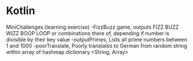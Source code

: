 # Kotlin

MiniChallenges (learning exercise)
  -FizzBuzz game, outputs FIZZ BUZZ WIZZ BOOP LOOP or combinations there of, depending if number is divisible by their key value
  -outputPrimes, Lists all prime numbers between 1 and 1000
  -poorTranslate, Poorly translates to German from random string within array of hashmap dictionary <String, Array<String>>
